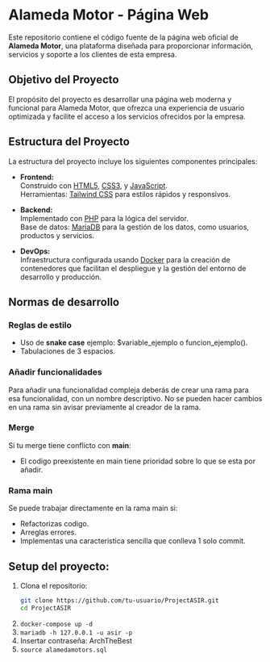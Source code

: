 # Alameda Motor - Página Web

Este repositorio contiene el código fuente de la página web oficial de **Alameda Motor**, una plataforma diseñada para proporcionar información, servicios y soporte a los clientes de esta empresa.

## Objetivo del Proyecto
El propósito del proyecto es desarrollar una página web moderna y funcional para Alameda Motor, que ofrezca una experiencia de usuario optimizada y facilite el acceso a los servicios ofrecidos por la empresa.

## Estructura del Proyecto
La estructura del proyecto incluye los siguientes componentes principales:

- **Frontend:**  
  Construido con [HTML5](https://developer.mozilla.org/es/docs/Web/HTML), [CSS3](https://developer.mozilla.org/es/docs/Web/CSS), y [JavaScript](https://developer.mozilla.org/es/docs/Web/JavaScript).  
  Herramientas: [Tailwind CSS](https://tailwindcss.com/) para estilos rápidos y responsivos.

- **Backend:**  
  Implementado con [PHP](https://www.php.net/) para la lógica del servidor.  
  Base de datos: [MariaDB](https://mariadb.org/) para la gestión de los datos, como usuarios, productos y servicios.

- **DevOps:**  
  Infraestructura configurada usando [Docker](https://www.docker.com/) para la creación de contenedores que facilitan el despliegue y la gestión del entorno de desarrollo y producción.

## Normas de desarrollo

### Reglas de estilo
+ Uso de **snake case** ejemplo: $variable\_ejemplo o funcion\_ejemplo().
+ Tabulaciones de 3 espacios.

### Añadir funcionalidades
Para añadir una funcionalidad compleja deberás de crear una rama para esa funcionalidad, con un nombre descriptivo.
No se pueden hacer cambios en una rama sin avisar previamente al creador de la rama.

### Merge
Si tu merge tiene conflicto con **main**:
+ El codigo preexistente en main tiene prioridad sobre lo que se esta por añadir.

### Rama main
Se puede trabajar directamente en la rama main si:
+ Refactorizas codigo.
+ Arreglas errores.
+ Implementas una caracteristica sencilla que conlleva 1 solo commit.

## Setup del proyecto:
1. Clona el repositorio:
    ```bash
    git clone https://github.com/tu-usuario/ProjectASIR.git
    cd ProjectASIR
    ```
2. `docker-compose up -d`
3. `mariadb -h 127.0.0.1 -u asir -p`
4. Insertar contraseña: ArchTheBest
5. `source alamedamotors.sql`

